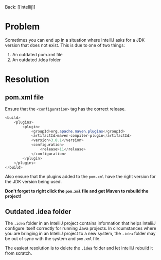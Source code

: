 Back: [[intellij]]

# Problem
Sometimes you can end up in a situation where IntelliJ asks for a JDK version that does not exist. This is due to one of two things:

1. An outdated pom.xml file
2. An outdated .idea folder

# Resolution
## pom.xml file
Ensure that the `<configuration>` tag has the correct release.

```java
<build>
	<plugins>
		<plugin>
			<groupId>org.apache.maven.plugins</groupId>
			<artifactId>maven-compiler-plugin</artifactId>
			<version>3.8.1</version>
			<configuration>
				<release>11</release>
			</configuration>
		</plugin>
	</plugins>
</build>
```

Also ensure that the plugins added to the `pom.xml` have the right version for the JDK version being used.

**Don't forget to right click the `pom.xml` file and get Maven to rebuild the project!**


## Outdated .idea folder
The `.idea` folder in an IntelliJ project contains information that helps InteliiJ configure itself correctly for running Java projects. In circumstances where you are bringing in an IntelliJ project to a new system, the `.idea` folder may be out of sync with the system and `pom.xml` file.

The easiest resolution is to delete the `.idea` folder and let IntelliJ rebuild it from scratch.